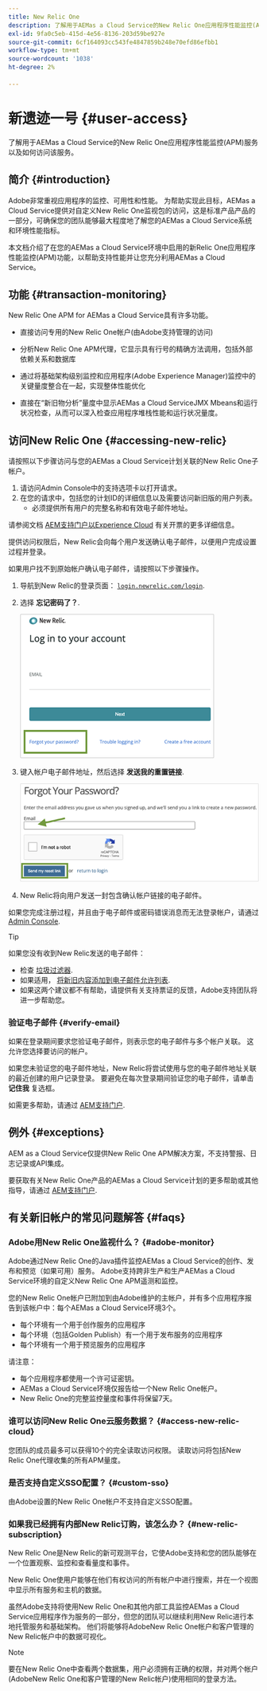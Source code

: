 ```yaml
---
title: New Relic One
description: 了解用于AEMas a Cloud Service的New Relic One应用程序性能监控(APM)服务以及如何访问该服务。
exl-id: 9fa0c5eb-415d-4e56-8136-203d59be927e
source-git-commit: 6cf164093cc543fe4847859b248e70efd86efbb1
workflow-type: tm+mt
source-wordcount: '1038'
ht-degree: 2%

---
```



# 新遗迹一号 {#user-access}

了解用于AEMas a Cloud Service的New Relic One应用程序性能监控(APM)服务以及如何访问该服务。

## 简介 {#introduction}

Adobe非常重视应用程序的监控、可用性和性能。 为帮助实现此目标，AEMas a Cloud Service提供对自定义New Relic One监视包的访问，这是标准产品产品的一部分，可确保您的团队能够最大程度地了解您的AEMas a Cloud Service系统和环境性能指标。

本文档介绍了在您的AEMas a Cloud Service环境中启用的新Relic One应用程序性能监控(APM)功能，以帮助支持性能并让您充分利用AEMas a Cloud Service。

## 功能 {#transaction-monitoring}

New Relic One APM for AEMas a Cloud Service具有许多功能。

* 直接访问专用的New Relic One帐户(由Adobe支持管理的访问)

* 分析New Relic One APM代理，它显示具有行号的精确方法调用，包括外部依赖关系和数据库

* 通过将基础架构级别监控和应用程序(Adobe Experience Manager)监控中的关键量度整合在一起，实现整体性能优化

* 直接在“新旧物分析”量度中显示AEMas a Cloud ServiceJMX Mbeans和运行状况检查，从而可以深入检查应用程序堆栈性能和运行状况量度。

## 访问New Relic One {#accessing-new-relic}

请按照以下步骤访问与您的AEMas a Cloud Service计划关联的New Relic One子帐户。

1. 请访问Admin Console中的支持选项卡以打开请求。
1. 在您的请求中，包括您的计划ID的详细信息以及需要访问新旧版的用户列表。
   * 必须提供所有用户的完整名称和有效电子邮件地址。

请参阅文档 [AEM支持门户以Experience Cloud](https://helpx.adobe.com/cn/enterprise/using/support-for-experience-cloud.html) 有关开票的更多详细信息。

提供访问权限后，New Relic会向每个用户发送确认电子邮件，以便用户完成设置过程并登录。

如果用户找不到原始帐户确认电子邮件，请按照以下步骤操作。

1. 导航到New Relic的登录页面： [`login.newrelic.com/login`](https://login.newrelic.com/login).

1. 选择 **忘记密码了？**.

   ![新旧版登录](/help/implementing/cloud-manager/assets/new-relic/newrelic-1.png)

1. 键入帐户电子邮件地址，然后选择 **发送我的重置链接**.

   ![输入电子邮件地址](/help/implementing/cloud-manager/assets/new-relic/newrelic-2.png)

1. New Relic将向用户发送一封包含确认帐户链接的电子邮件。

如果您完成注册过程，并且由于电子邮件或密码错误消息而无法登录帐户，请通过 [Admin Console](https://adminconsole.adobe.com/).

>[!TIP]
>
>如果您没有收到New Relic发送的电子邮件：
>
>* 检查 [垃圾过滤器](https://docs.newrelic.com/docs/accounts/accounts-billing/account-setup/create-your-new-relic-account/).
>* 如果适用， [将新旧内容添加到电子邮件允许列表](https://docs.newrelic.com/docs/accounts/accounts/account-maintenance/account-email-settings/#email-whitelist).
>* 如果这两个建议都不有帮助，请提供有关支持票证的反馈，Adobe支持团队将进一步帮助您。


### 验证电子邮件 {#verify-email}

如果在登录期间要求您验证电子邮件，则表示您的电子邮件与多个帐户关联。 这允许您选择要访问的帐户。

如果您未验证您的电子邮件地址，New Relic将尝试使用与您的电子邮件地址关联的最近创建的用户记录登录。 要避免在每次登录期间验证您的电子邮件，请单击 **记住我** 复选框。

如需更多帮助，请通过 [AEM支持门户](https://helpx.adobe.com/enterprise/using/support-for-experience-cloud.html).

## 例外 {#exceptions}

AEM as a Cloud Service仅提供New Relic One APM解决方案，不支持警报、日志记录或API集成。

要获取有关New Relic One产品的AEMas a Cloud Service计划的更多帮助或其他指导，请通过 [AEM支持门户](https://helpx.adobe.com/enterprise/using/support-for-experience-cloud.html).

## 有关新旧帐户的常见问题解答 {#faqs}

### Adobe用New Relic One监视什么？ {#adobe-monitor}

Adobe通过New Relic One的Java插件监控AEMas a Cloud Service的创作、发布和预览（如果可用）服务。 Adobe支持跨非生产和生产AEMas a Cloud Service环境的自定义New Relic One APM遥测和监控。

您的New Relic One帐户已附加到由Adobe维护的主帐户，并有多个应用程序报告到该帐户中：每个AEMas a Cloud Service环境3个。

* 每个环境有一个用于创作服务的应用程序
* 每个环境（包括Golden Publish）有一个用于发布服务的应用程序
* 每个环境有一个用于预览服务的应用程序

请注意：

* 每个应用程序都使用一个许可证密钥。
* AEMas a Cloud Service环境仅报告给一个New Relic One帐户。
* New Relic One的完整监控量度和事件将保留7天。

### 谁可以访问New Relic One云服务数据？ {#access-new-relic-cloud}

您团队的成员最多可以获得10个的完全读取访问权限。 读取访问将包括New Relic One代理收集的所有APM量度。

### 是否支持自定义SSO配置？ {#custom-sso}

由Adobe设置的New Relic One帐户不支持自定义SSO配置。

### 如果我已经拥有内部New Relic订购，该怎么办？ {#new-relic-subscription}

New Relic One是New Relic的新可观测平台，它使Adobe支持和您的团队能够在一个位置观察、监控和查看量度和事件。

New Relic One使用户能够在他们有权访问的所有帐户中进行搜索，并在一个视图中显示所有服务和主机的数据。

虽然Adobe支持将使用New Relic One和其他内部工具监控AEMas a Cloud Service应用程序作为服务的一部分，但您的团队可以继续利用New Relic进行本地托管服务和基础架构。 他们将能够将AdobeNew Relic One帐户和客户管理的New Relic帐户中的数据可视化。

>[!NOTE]
>
>要在New Relic One中查看两个数据集，用户必须拥有正确的权限，并对两个帐户(AdobeNew Relic One和客户管理的New Relic帐户)使用相同的登录方法。
